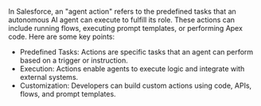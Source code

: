 In Salesforce, an "agent action" refers to the predefined tasks that an autonomous AI agent can execute to fulfill its role. These actions can include running flows, executing prompt templates, or performing Apex code. Here are some key points:

- Predefined Tasks: Actions are specific tasks that an agent can perform based on a trigger or instruction.
- Execution: Actions enable agents to execute logic and integrate with external systems.
- Customization: Developers can build custom actions using code, APIs, flows, and prompt templates.
